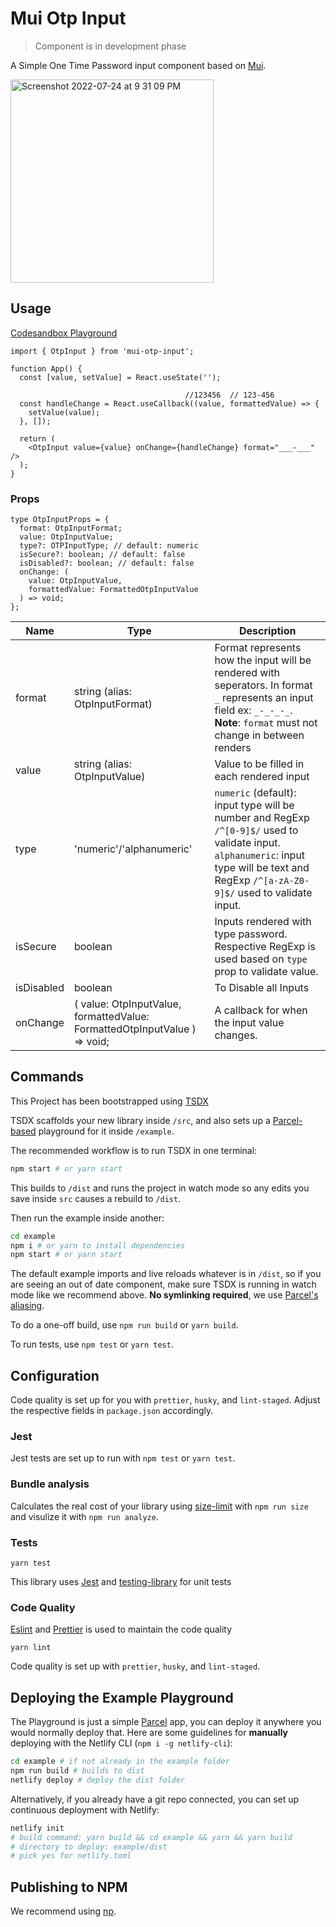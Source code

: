 # Mui Otp Input

> Component is in development phase

A Simple One Time Password input component based on [Mui](https://github.com/mui/material-ui). 

<img width="325" alt="Screenshot 2022-07-24 at 9 31 09 PM" src="https://user-images.githubusercontent.com/9278015/180660211-a100fa24-0514-425e-a943-838b94eeb0f0.png">


## Usage

[Codesandbox Playground](https://codesandbox.io/s/mui-otp-input-demo-9x25le)

```tsx
import { OtpInput } from 'mui-otp-input';

function App() {
  const [value, setValue] = React.useState('');

                                       //123456  // 123-456
  const handleChange = React.useCallback((value, formattedValue) => {
    setValue(value);
  }, []);

  return (
    <OtpInput value={value} onChange={handleChange} format="___-___" />
  );
}
```
### Props

```tsx
type OtpInputProps = {
  format: OtpInputFormat;
  value: OtpInputValue;
  type?: OTPInputType; // default: numeric
  isSecure?: boolean; // default: false
  isDisabled?: boolean; // default: false
  onChange: (
    value: OtpInputValue,
    formattedValue: FormattedOtpInputValue
  ) => void;
};
```
| Name       | Type                                                                      | Description                                                                                                                                                                       |
|------------|---------------------------------------------------------------------------|-----------------------------------------------------------------------------------------------------------------------------------------------------------------------------------|
| format     | string (alias: OtpInputFormat)                                            | Format represents how the input will be rendered with seperators. In format `_` represents an input field ex: `_-_-_-_`. **Note**: `format` must not change in between renders                                                         |
| value      | string (alias: OtpInputValue)                                             | Value to be filled in each rendered input                                                                                                                                         |
| type       | 'numeric'/'alphanumeric'                                                  | `numeric` (default): input type will be number and RegExp `/^[0-9]$/` used to validate input. `alphanumeric`: input type will be text and RegExp `/^[a-zA-Z0-9]$/` used to validate input.  |
| isSecure   | boolean                                                                   | Inputs rendered with type password. Respective RegExp is used based on `type` prop to validate value.                                                                             |
| isDisabled | boolean                                                                   | To Disable all Inputs                                                                                                                                                             |
| onChange   | ( value: OtpInputValue, formattedValue: FormattedOtpInputValue ) => void; | A callback for when the input value changes.                                                                                                                                      |



## Commands

This Project has been bootstrapped using [TSDX](https://github.com/jaredpalmer/tsdx)

TSDX scaffolds your new library inside `/src`, and also sets up a [Parcel-based](https://parceljs.org) playground for it inside `/example`.

The recommended workflow is to run TSDX in one terminal:

```bash
npm start # or yarn start
```

This builds to `/dist` and runs the project in watch mode so any edits you save inside `src` causes a rebuild to `/dist`.

Then run the example inside another:

```bash
cd example
npm i # or yarn to install dependencies
npm start # or yarn start
```

The default example imports and live reloads whatever is in `/dist`, so if you are seeing an out of date component, make sure TSDX is running in watch mode like we recommend above. **No symlinking required**, we use [Parcel's aliasing](https://parceljs.org/module_resolution.html#aliases).

To do a one-off build, use `npm run build` or `yarn build`.

To run tests, use `npm test` or `yarn test`.

## Configuration

Code quality is set up for you with `prettier`, `husky`, and `lint-staged`. Adjust the respective fields in `package.json` accordingly.

### Jest

Jest tests are set up to run with `npm test` or `yarn test`.

### Bundle analysis

Calculates the real cost of your library using [size-limit](https://github.com/ai/size-limit) with `npm run size` and visulize it with `npm run analyze`.

### Tests

```
yarn test
```

This library uses [Jest](https://jestjs.io/) and [testing-library](https://testing-library.com/docs/react-testing-library/intro/) for unit tests

### Code Quality

[Eslint](https://eslint.org/) and [Prettier](https://prettier.io/) is used to maintain the code quality

```
yarn lint
```

Code quality is set up with `prettier`, `husky`, and `lint-staged`.

## Deploying the Example Playground

The Playground is just a simple [Parcel](https://parceljs.org) app, you can deploy it anywhere you would normally deploy that. Here are some guidelines for **manually** deploying with the Netlify CLI (`npm i -g netlify-cli`):

```bash
cd example # if not already in the example folder
npm run build # builds to dist
netlify deploy # deploy the dist folder
```

Alternatively, if you already have a git repo connected, you can set up continuous deployment with Netlify:

```bash
netlify init
# build command: yarn build && cd example && yarn && yarn build
# directory to deploy: example/dist
# pick yes for netlify.toml
```

## Publishing to NPM

We recommend using [np](https://github.com/sindresorhus/np).
